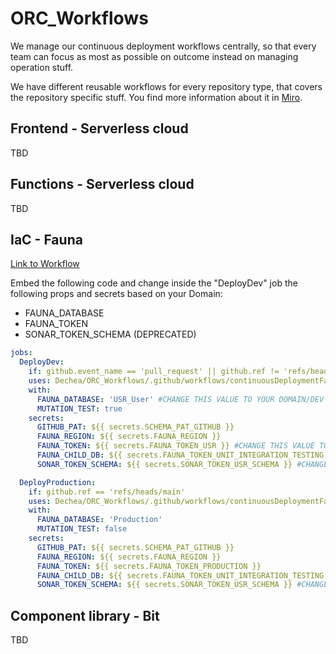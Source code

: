 # ORC_Workflows

We manage our continuous deployment workflows centrally, so that every team can focus as most as possible on outcome instead on managing operation stuff.

We have different reusable workflows for every repository type, that covers the repository specific stuff. You find more information about it in [Miro](https://miro.com/app/board/o9J_lY7KxM0=/?moveToWidget=3458764521960752239&cot=14).

## Frontend - Serverless cloud
TBD

## Functions - Serverless cloud
TBD

## IaC - Fauna

[Link to Workflow](https://github.com/Dechea/ORC_Workflows/blob/main/.github/workflows/continuousDeploymentFauna.yml)

Embed the following code and change inside the "DeployDev" job the following props and secrets based on your Domain:
<ul>
  <li>FAUNA_DATABASE</li>
  <li>FAUNA_TOKEN</li>
  <li>SONAR_TOKEN_SCHEMA (DEPRECATED)</li>
</ul>

```yaml
jobs:
  DeployDev:
    if: github.event_name == 'pull_request' || github.ref != 'refs/heads/main'
    uses: Dechea/ORC_Workflows/.github/workflows/continuousDeploymentFauna.yml@main
    with:
      FAUNA_DATABASE: 'USR_User' #CHANGE THIS VALUE TO YOUR DOMAIN/DEV DATABASE
      MUTATION_TEST: true
    secrets:
      GITHUB_PAT: ${{ secrets.SCHEMA_PAT_GITHUB }}
      FAUNA_REGION: ${{ secrets.FAUNA_REGION }}
      FAUNA_TOKEN: ${{ secrets.FAUNA_TOKEN_USR }} #CHANGE THIS VALUE TO YOUR FAUNA_TOKEN_xy
      FAUNA_CHILD_DB: ${{ secrets.FAUNA_TOKEN_UNIT_INTEGRATION_TESTING }}
      SONAR_TOKEN_SCHEMA: ${{ secrets.SONAR_TOKEN_USR_SCHEMA }} #CHANGE THIS VALUE TO YOUR SONAR_TOKEN_xy_SCHEMA (DEPRECATED)

  DeployProduction:
    if: github.ref == 'refs/heads/main'
    uses: Dechea/ORC_Workflows/.github/workflows/continuousDeploymentFauna.yml@main
    with:
      FAUNA_DATABASE: 'Production'
      MUTATION_TEST: false
    secrets:
      GITHUB_PAT: ${{ secrets.SCHEMA_PAT_GITHUB }}
      FAUNA_REGION: ${{ secrets.FAUNA_REGION }}
      FAUNA_TOKEN: ${{ secrets.FAUNA_TOKEN_PRODUCTION }}
      FAUNA_CHILD_DB: ${{ secrets.FAUNA_TOKEN_UNIT_INTEGRATION_TESTING }}
      SONAR_TOKEN_SCHEMA: ${{ secrets.SONAR_TOKEN_USR_SCHEMA }} #CHANGE THIS VALUE TO YOUR SONAR_TOKEN_xy_SCHEMA (DEPRECATED)
```

## Component library - Bit
TBD
